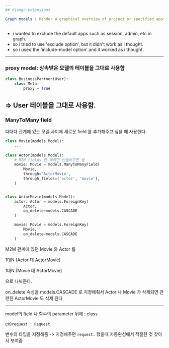 ```yaml
---
## django-extensions

Graph models : Render a graphical overview of project or specified apps
---
```

* i wanted to exclude the default apps such as session, admin, etc in graph.
* so i tried to use 'exclude option', but it didn't work as i thought.
* so i used the 'include-model option' and it worked as i thought.

---
### proxy model: 상속받은 모델의 테이블을 그대로 사용함 

```python
class BusinessPartner(User):
    class Meta:
        proxy = True
```
=> User 테이블을 그대로 사용함.
---
### ManyToMany field
다대다 관계에 있는 모델 사이에 
새로운 field 를 추가해주고 싶을 때 사용한다.
```python
class Movie(models.Model):
    ...
    
class Actor(models.Model):
    # M2M fields 한 쪽에만 만들어주면 됨
    movie: Movie = models.ManyToManyField( 
        Movie,
        through='ActorMovie',
        through_fields=('actor', 'movie'),
    )


class ActorMovie(models.Model): 
    actor: Actor = models.ForeignKey(
        Actor,
        on_delete=models.CASCADE
    )

    movie: Movie = models.ForeignKey(
        Movie,
        on_delete=models.CASCADE
    ) 
```

M2M 관계에 있던 Movie 와 Actor 를
 
1대N (Actor 대 ActorMovie)

1대N (Movie 대 ActorMovie)

으로 나눠준다.

on_delete 속성을 models.CASCADE 로 지정해줘서
Actor 나 Movie 가 삭제되면 관련된 ActorMovie 도 삭제 된다

---
model의 field 나 함수의 parameter 뒤에 : class

ex)`request : Request`

변수의 타입을 지정해줌
-> 지정해주면 `request.` 했을때 자동완성에서
적절한 것 찾아서 보여줌